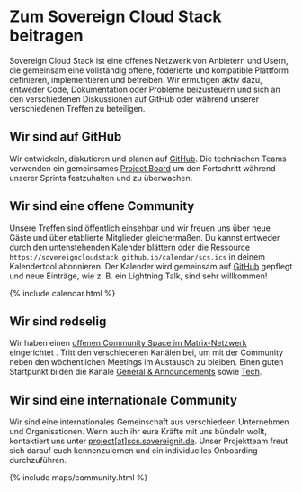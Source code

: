 # Zum Sovereign Cloud Stack beitragen

Sovereign Cloud Stack ist eine offenes Netzwerk von Anbietern und Usern, die gemeinsam eine vollständig offene, föderierte und kompatible Plattform definieren, implementieren und betreiben. Wir ermutigen aktiv dazu, entweder Code, Dokumentation oder Probleme beizusteuern und sich an den verschiedenen Diskussionen auf GitHub oder während unserer verschiedenen Treffen zu beteiligen.

## Wir sind auf GitHub

Wir entwickeln, diskutieren und planen auf [GitHub](https://github.com/SovereignCloudStack).
Die technischen Teams verwenden ein gemeinsames [Project Board](https://github.com/orgs/SovereignCloudStack/projects/6)
um den Fortschritt während unserer Sprints festzuhalten und zu überwachen. 

## Wir sind eine offene Community

Unsere Treffen sind öffentlich einsehbar und wir freuen uns über neue Gäste und über
etablierte Mitglieder gleichermaßen. Du kannst entweder durch den untenstehenden Kalender blättern
oder die Ressource `https://sovereigncloudstack.github.io/calendar/scs.ics` in deinem
Kalendertool abonnieren. Der Kalender wird gemeinsam auf [GitHub](https://github.com/SovereignCloudStack/calendar)
gepflegt und neue Einträge, wie z. B. ein Lightning Talk, sind sehr willkommen!

{% include calendar.html %}

## Wir sind redselig

Wir haben einen [offenen Community Space im Matrix-Netzwerk](https://matrix.to/#/!TiDqlLmEUaXqTemaLc:matrix.org?via=matrix.org)
eingerichtet . Tritt den verschiedenen Kanälen bei, um mit der Community neben den wöchentlichen
Meetings im Austausch zu bleiben. Einen guten Startpunkt bilden die Kanäle
[General & Announcements](https://matrix.to/#/#scs-general:matrix.org) sowie
[Tech](https://matrix.to/#/#scs-tech:matrix.org).

## Wir sind eine internationale Community

Wir sind eine internationales Gemeinschaft aus verschiedeen Unternehmen und Organisationen.
Wenn auch ihr eure Kräfte mit uns bündeln wollt, kontaktiert uns unter [project[at]scs.sovereignit.de](mailto:project@scs.sovereignit.de). Unser Projektteam freut sich
darauf euch kennenzulernen und ein individuelles Onboarding durchzuführen.

{% include maps/community.html %}
